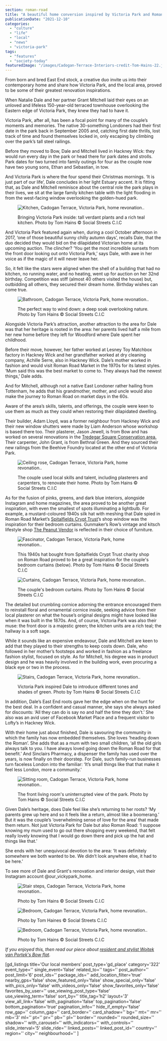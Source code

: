 ```yaml
---
section: roman-road
title: "A beautiful home conversion inspired by Victoria Park and Roman Road"
publicationDate: "2021-12-10"
categories: 
  - "culture"
  - "life"
  - "local"
  - "news"
  - "victoria-park"
tags: 
  - "features"
  - "society-today"
featuredImage: "/images/Cadogan-Terrace-Interiors-credit-Tom-Hains-22.jpg"
---
```


From born and bred East End stock, a creative duo invite us into their contemporary home and share how Victoria Park, and the local area, proved to be some of their greatest renovation inspirations.

When Natalie Dale and her partner Grant Mitchell laid their eyes on an unloved and lifeless 150-year-old terraced townhouse overlooking the Eastern edge of Victoria Park, they knew they had to have it.

Victoria Park, after all, has been a focal point for many of the couple’s moments and memories. The native 30-something Londoners had their first date in the park back in September 2005 and, catching first date thrills, lost track of time and found themselves locked in, only escaping by climbing over the park’s tall steel railings.

Before they moved to Bow, Dale and Mitchell lived in Hackney Wick: they would run every day in the park or head there for park dates and strolls. Park dates for two turned into family outings for four as the couple now have two young sons, Ethan and Sebastian, in tow. 

And Victoria Park is where the four spend their Christmas mornings. ‘It is just part of our life’, Dale concludes in her light Estuary accent. It is fitting that, as Dale and Mitchell reminisce about the central role the park plays in their lives, we sit at the large family kitchen table with the light flooding in from the west-facing window overlooking the golden-hued park.

<figure>

![Kitchen, Cadogan Terrace, Victoria Park, home revonation..](/images/Cadogan-Terrace-Interiors-credit-Tom-Hains-1-1024x732.jpg)

<figcaption>

Bringing Victoria Park inside: tall verdant plants and a rich teal kitchen. Photo by Tom Hains © Social Streets C.I.C

</figcaption>

</figure>

And Victoria Park featured again when, during a cool October afternoon in 2017, ‘one of those beautiful sunny chilly autumn days’, recalls Dale, that the duo decided they would bid on the dilapidated Victorian home at its upcoming auction. The clincher? ‘You get the most incredible sunsets from the front door looking out onto Victoria Park,’ says Dale, with awe in her voice as if the magic of it will never leave her.

So, it felt like the stars were aligned when the shell of a building that had no kitchen, no running water, and no heating, went up for auction on her 32nd birthday. Competition was stiff (almost 40 others visited the house) but, outbidding all others, they secured their dream home. Birthday wishes can come true.

<figure>

![Bathroom, Cadogan Terrace, Victoria Park, home revonation..](/images/Cadogan-Terrace-Interiors-credit-Tom-Hains-13-1024x732.jpg)

<figcaption>

The perfect way to wind down: a deep soak overlooking nature. Photo by Tom Hains © Social Streets C.I.C

</figcaption>

</figure>

Alongside Victoria Park’s attraction, another attraction to the area for Dale was that her heritage is rooted in the area: her parents lived half a mile from her new home before they left for Woodford where Dale spent her childhood. 

Before their move, however, her father worked at Lesney Toy Matchbox factory in Hackney Wick and her grandfather worked at dry cleaning company, Achille Serre, also in Hackney Wick. Dale’s mother worked in fashion and would visit Roman Road Market in the 1970s for its latest styles. ‘Mum said this was the best market to come to. They always had the newest things,’ Dale adds. 

And for Mitchell, although not a native East Londoner rather hailing from Tottenham, he adds that his grandmother, mother, and uncle would also make the journey to Roman Road on market days in the 60s. 

Aware of the area’s skills, talents, and offerings, the couple were keen to use them as much as they could when restoring their dilapidated dwelling. 

Their builder, Adam Lloyd, was a former neighbour from Hackney Wick and their new window shutters were made by Liam Anderson whose workshop is based there too. Their plasterer, Jason Jewell, is from Bow and has worked on several renovations in the [Tredegar Square Conservation area.](https://en.wikipedia.org/wiki/Tredegar_Square) Their carpenter, John Grant, is from Bethnal Green. And they sourced their new railings from the Beehive Foundry located at the other end of Victoria Park.

<figure>

![Ceiling rose, Cadogan Terrace, Victoria Park, home revonation..](/images/Cadogan-Terrace-Interiors-credit-Tom-Hains-2-1024x732.jpg)

<figcaption>

The couple used local skills and talent, including plasterers and carpenters, to renovate their home. Photo by Tom Hains © Social Streets C.I.C

</figcaption>

</figure>

As for the fusion of pinks, greens, and dark blue interiors, alongside Instagram and home magazines, the area proved to be another great inspiration, with even the smallest of spots illuminating a lightbulb. For example, a mustard-coloured 1940s silk hat with meshing that Dale spied in Roman Road Market’s [Spitalfields Crypt Trust](https://www.sct.org.uk/)’s shop window was the inspiration for their bedroom curtains. Gunmaker’s Row’s vintage and kitsch lifestyle shop [The Peanut Vendor](https://www.thepeanutvendor.co.uk/) is reflected in their choice of furniture. 

<figure>

![Fascinator, Cadogan Terrace, Victoria Park, home revonation..](/images/Cadogan-Terrace-Interiors-credit-Tom-Hains-18-1024x732.jpg)

<figcaption>

This 1940s hat bought from Spitalfields Crypt Trust charity shop on Roman Road proved to be a great inspiration for the couple's bedroom curtains (below). Photo by Tom Hains © Social Streets C.I.C

</figcaption>

</figure>

<figure>

![Curtains, Cadogan Terrace, Victoria Park, home revonation..](/images/Cadogan-Terrace-Interiors-credit-Tom-Hains-17-1024x732.jpg)

<figcaption>

The couple's bedroom curtains. Photo by Tom Hains © Social Streets C.I.C

</figcaption>

</figure>

The detailed but crumbling cornice adorning the entrance encouraged them to reinstall floral and ornamental cornice inside, seeking advice from their local plasterer on what the house’s original designs might have looked like when it was built in the 1870s. And, of course, Victoria Park was also their muse: the front door is a majestic green; the kitchen units are a rich teal; the hallway is a soft sage.

While it sounds like an expensive endeavour, Dale and Mitchell are keen to add that they played to their strengths to keep costs down. Dale, who followed in her mother’s footsteps and worked in fashion as a freelance fashion stylist, focused on style. As for Mitchell, his degree was in product design and he was heavily involved in the building work, even procuring a black eye or two in the process. 

<figure>

![Stairs, Cadogan Terrace, Victoria Park, home revonation..](/images/Cadogan-Terrace-Interiors-credit-Tom-Hains-10-1024x732.jpg)

<figcaption>

Victoria Park inspired Dale to introduce different tones and shades of green. Photo by Tom Hains © Social Streets C.I.C

</figcaption>

</figure>

In addition, Dale’s East End roots gave her the edge when on the hunt for the best deal. In a confident and casual manner, she says she always asked for discounts: ‘All they can do is say no and half the time they don’t.’ She also was an avid user of Facebook Market Place and a frequent visitor to Lofty’s in Hackney Wick.

With their home just about finished, Dale is savouring the community in which the family has now embedded themselves. She loves ‘heading down the Roman’. She adds that as a mum with two small children, ‘all the old girls always talk to you. I have always loved going down the Roman Road for that benefit.’ And Sinclairs Pharmacy, a dispenser the family has used over the years, is now finally on their doorstep. For Dale, such family-run businesses turn faceless London into the familiar: ‘It’s small things like that that make it feel less London, more a community.’

<figure>

![Sitting room, Cadogan Terrace, Victoria Park, home revonation..](/images/Cadogan-Terrace-Interiors-credit-Tom-Hains-7-1024x732.jpg)

<figcaption>

The front living room's uninterrupted view of the park. Photo by Tom Hains © Social Streets C.I.C

</figcaption>

</figure>

Given Dale’s heritage, does Dale feel like she’s returning to her roots? ‘My parents grew up here and so it feels like a return, almost like a boomerang.’ But it was the couple’s ‘overwhelming sense of love for the area’ that made them return. Not just Victoria Park for Dale but also Roman Road: ‘I suppose knowing my mum used to go out there shopping every weekend, that felt really lovely knowing that I would go down there and pick up the hat and things like that.’ 

She ends with her unequivocal devotion to the area: ‘It was definitely somewhere we both wanted to be. We didn’t look anywhere else, it had to be here.’

To see more of Dale and Grant's renovation and interior design, visit their Instagram account @our\_vickypark\_home.

<figure>

![Stair steps, Cadogan Terrace, Victoria Park, home revonation..](/images/Cadogan-Terrace-Interiors-credit-Tom-Hains-5-1024x732.jpg)

<figcaption>

Photo by Tom Hains © Social Streets C.I.C

</figcaption>

</figure>

<figure>

![Bedroom, Cadogan Terrace, Victoria Park, home revonation..](/images/Cadogan-Terrace-Interiors-credit-Tom-Hains-19-1024x732.jpg)

<figcaption>

Photo by Tom Haines © Social Streets C.I.C

</figcaption>

</figure>

<figure>

![Bedroom, Cadogan Terrace, Victoria Park, home revonation..](/images/Cadogan-Terrace-Interiors-credit-Tom-Hains-20-1024x732.jpg)

<figcaption>

Photo by Tom Hains © Social Streets C.I.C

</figcaption>

</figure>

_If you enjoyed this, then read our piece about [resident and stylist Wojtek van Portek's Bow flat](https://romanroadlondon.com/stylist-wojtek-van-portek-styling-small-flat-bow/)._

\[gd\_listings title='Our local members' post\_type='gd\_place' category='322' event\_type='' single\_event='false' related\_to='' tags='' post\_author='' post\_limit='6' post\_ids='' package\_ids='' add\_location\_filter='true' nearby\_gps='false' show\_featured\_only='false' show\_special\_only='false' with\_pics\_only='false' with\_videos\_only='false' show\_favorites\_only='false' favorites\_by\_user='' use\_viewing\_post\_type='false' use\_viewing\_term='false' sort\_by='' title\_tag='h2' layout='3' view\_all\_link='false' with\_pagination='false' top\_pagination='false' bottom\_pagination='true' pagination\_info='' hide\_if\_empty='false' row\_gap='' column\_gap='' card\_border='' card\_shadow='' bg='' mt='' mr='' mb='3' ml='' pt='' pr='' pb='' pl='' border='' rounded='' rounded\_size='' shadow='' with\_carousel='' with\_indicators='' with\_controls='' slide\_interval='5' slide\_ride='' linked\_posts='' linked\_post\_id='' country='' region='' city='' neighbourhood='' \]
